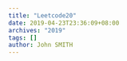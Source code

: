 ```yaml
---
title: "Leetcode20"
date: 2019-04-23T23:36:09+08:00
archives: "2019"
tags: []
author: John SMITH
---
```

